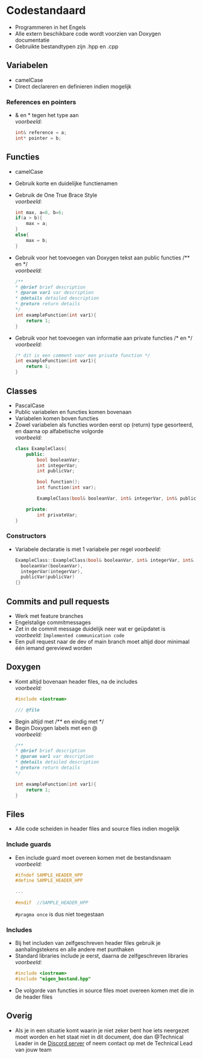 # Codestandaard
- Programmeren in het Engels
- Alle extern beschikbare code wordt voorzien van Doxygen documentatie
- Gebruikte bestandtypen zijn .hpp en .cpp

## Variabelen
- camelCase
- Direct declareren en definieren indien mogelijk
### References en pointers
- & en * tegen het type aan \
  *voorbeeld:*
    ```c++
    int& reference = a;
    int* pointer = b;
    ```

## Functies
- camelCase
- Gebruik korte en duidelijke functienamen
- Gebruik de One True Brace Style \
  *voorbeeld:*
    ```c++
    int max, a=8, b=6;
    if(a > b){
        max = a;
    }
    else{
        max = b;
    }
    ```

- Gebruik voor het toevoegen van Doxygen tekst aan public functies /** en */ \
  *voorbeeld:*
    ```c++
    /**
    * @brief brief description
    * @param var1 var description
    * @details detailed description
    * @return return details
    */
    int exampleFunction(int var1){
        return 1;
    }
    ```
- Gebruik voor het toevoegen van informatie aan private functies /* en */ \
  *voorbeeld:*
    ```c++
    /* dit is een comment voor een private function */
    int exampleFunction(int var1){
        return 1;
    }
    ```

## Classes
- PascalCase
- Public variabelen en functies komen bovenaan
- Variabelen komen boven functies
- Zowel variabelen als functies worden eerst op (return) type gesorteerd, en daarna op alfabetische volgorde \
  *voorbeeld:*
    ```c++
    class ExampleClass{
        public:
            bool booleanVar;
            int integerVar;
            int publicVar;

            bool function();
            int function(int var);

            ExampleClass(bool& booleanVar, int& integerVar, int& publicVar);

        private:
            int privateVar;
    }
    ```
### Constructors
- Variabele declaratie is met 1 variabele per regel
  *voorbeeld:*
    ```c++
    ExampleClass::ExampleClass(bool& booleanVar, int& integerVar, int& publicVar):
      booleanVar(booleanVar),
      integerVar(integerVar),
      publicVar(publicVar)
    {}
    ```

## Commits and pull requests
- Werk met feature branches
- Engelstalige commitmessages
- Zet in de commit message duidelijk neer wat er geüpdatet is \
  *voorbeeld:* `Implemented communication code`
- Een pull request naar de dev of main branch moet altijd door minimaal één iemand gereviewd worden

## Doxygen
- Komt altijd bovenaan header files, na de includes \
  *voorbeeld:*
    ```c++
    #include <iostream>

    /// @file
    ```
- Begin altijd met /** en eindig met */
- Begin Doxygen labels met een @ \
  *voorbeeld:*
    ```c++
    /**
    * @brief brief description
    * @param var1 var description
    * @details detailed description
    * @return return details
    */

    int exampleFunction(int var1){
        return 1;
    }
    ```

## Files
- Alle code scheiden in header files and source files indien mogelijk
### Include guards
- Een include guard moet overeen komen met de bestandsnaam \
  *voorbeeld:*
    ```c++
    #ifndef SAMPLE_HEADER_HPP
    #define SAMPLE_HEADER_HPP

    ...
        
    #endif  //SAMPLE_HEADER_HPP
    ```
    `#pragma once` is dus niet toegestaan
### Includes
- Bij het includen van zelfgeschreven header files gebruik je aanhalingstekens en alle andere met punthaken
- Standard libraries include je eerst, daarna de zelfgeschreven libraries \
  *voorbeeld:*
    ```c++
    #include <iostream>
    #include "eigen_bestand.hpp"
    ```
- De volgorde van functies in source files moet overeen komen met die in de header files


## Overig
- Als je in een situatie komt waarin je niet zeker bent hoe iets neergezet moet worden en het staat niet in dit document, doe dan @Technical Leader in de [Discord server](https://discord.gg/JZc7WXrrU3) of neem contact op met de Technical Lead van jouw team
